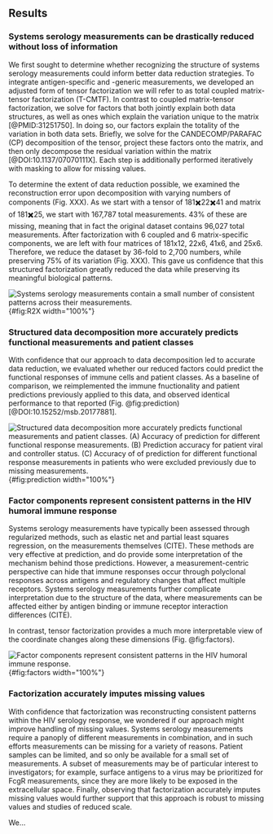 ## Results

### Systems serology measurements can be drastically reduced without loss of information

We first sought to determine whether recognizing the structure of systems serology measurements could inform better data reduction strategies. To integrate antigen-specific and -generic measurements, we developed an adjusted form of tensor factorization we will refer to as total coupled matrix-tensor factorization (T-CMTF). In contrast to coupled matrix-tensor factorization, we solve for factors that both jointly explain both data structures, as well as ones which explain the variation unique to the matrix [@PMID:31251750]. In doing so, our factors explain the totality of the variation in both data sets. Briefly, we solve for the CANDECOMP/PARAFAC (CP) decomposition of the tensor, project these factors onto the matrix, and then only decompose the residual variation within the matrix [@DOI:10.1137/07070111X]. Each step is additionally performed iteratively with masking to allow for missing values.

To determine the extent of data reduction possible, we examined the reconstruction error upon decomposition with varying numbers of components (Fig. XXX). As we start with a tensor of 181✖️22✖️41 and matrix of 181✖️25, we start with 167,787 total measurements. 43% of these are missing, meaning that in fact the original dataset contains 96,027 total measurements. After factorization with 6 coupled and 6 matrix-specific components, we are left with four matrices of 181x12, 22x6, 41x6, and 25x6. Therefore, we reduce the dataset by 36-fold to 2,700 numbers, while preserving 75% of its variation (Fig. XXX). This gave us confidence that this structured factorization greatly reduced the data while preserving its meaningful biological patterns.

![**Systems serology measurements contain a small number of consistent patterns across their measurements.**](figure1.svg "Figure 1"){#fig:R2X width="100%"}

### Structured data decomposition more accurately predicts functional measurements and patient classes

With confidence that our approach to data decomposition led to accurate data reduction, we evaluated whether our reduced factors could predict the functional responses of immune cells and patient classes. As a baseline of comparison, we reimplemented the immune fnuctionality and patient predictions previously applied to this data, and observed identical performance to that reported (Fig. @fig:prediction) [@DOI:10.15252/msb.20177881].



![**Structured data decomposition more accurately predicts functional measurements and patient classes.** (A) Accuracy of prediction for different functional response measurements. (B) Prediction accuracy for patient viral and controller status. (C) Accuracy of of prediction for different functional response measurements in patients who were excluded previously due to missing measurements.](figure2.svg "Figure 2"){#fig:prediction width="100%"}

### Factor components represent consistent patterns in the HIV humoral immune response

Systems serology measurements have typically been assessed through regularized methods, such as elastic net and partial least squares regression, on the measurements themselves (CITE). These methods are very effective at prediction, and do provide some interpretation of the mechanism behind those predictions. However, a measurement-centric perspective can hide that immune responses occur through polyclonal responses across antigens and regulatory changes that affect multiple receptors. Systems serology measurements further complicate interpretation due to the structure of the data, where measurements can be affected either by antigen binding or immune receptor interaction differences (CITE).

In contrast, tensor factorization provides a much more interpretable view of the coordinate changes along these dimensions (Fig. @fig:factors).


![**Factor components represent consistent patterns in the HIV humoral immune response.**](figure3.svg "Figure 3"){#fig:factors width="100%"}

### Factorization accurately imputes missing values

With confidence that factorization was reconstructing consistent patterns within the HIV serology response, we wondered if our approach might improve handling of missing values. Systems serology measurements require a panoply of different measurements in combination, and in such efforts measurements can be missing for a variety of reasons. Patient samples can be limited, and so only be available for a small set of measurements. A subset of measurements may be of particular interest to investigators; for example, surface antigens to a virus may be prioritized for FcgR measurements, since they are more likely to be exposed in the extracellular space. Finally, observing that factorization accurately imputes missing values would further support that this approach is robust to missing values and studies of reduced scale.

We... 

